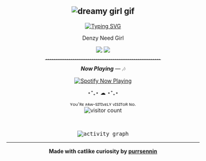 <h2 align="center">
  <img src="https://media2.giphy.com/media/1hMJTkDXPTBiU/giphy.gif?cid=6c09b95238re20exqbzhghm01y4hnb4t8kscva97sf8moxme&ep=v1_internal_gif_by_id&rid=giphy.gif&ct=g" alt="dreamy girl gif"/>
</h2>

<p align="center">
  <a href="https://git.io/typing-svg">
    <img src="https://readme-typing-svg.herokuapp.com?font=Playwrite+AU+SA&duration=6000&pause=3200&color=808080&center=true&width=435&lines=Why+don't+you+notice+my+meows%3F;I+am+lost+in+a+dreamy+catnap...;Let+me+wake+from+this+fuzzy+fantasy" alt="Typing SVG" />
  </a>
</p>

<p align="center">Denzy Need Girl</p>

<p align="center">
  <img src="https://img.shields.io/badge/Status-Catnapping-blueviolet?style=for-the-badge&logoColor=white" />
  <img src="https://img.shields.io/badge/Mood-Curious%20and%20Cozy-pink?style=for-the-badge" />
</p>

<hr style="border: none; border-top: 1px dashed #ccc; width: 60%; margin: auto;">

<p align="center">
  <i><b>Now Playing</b> — 🎶</i>
</p>

<p align="center">
  <a href="https://github.com/kittinan/spotify-github-profile">
    <img src="https://spotify-github-profile.kittinanx.com/api/view?uid=bs982rouoma1pwihrpwyk6ekt&cover_image=true&theme=novatorem&show_offline=false&background_color=121212&interchange=false&bar_color=53b14f&bar_color_cover=true" alt="Spotify Now Playing" />
  </a>
</p>

<p align="center">⋆⁺₊⋆ ☁︎ ⋆⁺₊⋆</p>

<p align="center">
  <sub>ʏᴏᴜ'ʀᴇ ᴘᴀᴡ-sɪᴛɪᴠᴇʟʏ ᴠɪsɪᴛᴏʀ ɴᴏ.</sub><br>
  <img src="https://profile-counter.glitch.me/purrsennin/count.svg" alt="visitor count"/>
</p>

<br>

<p align="center">
  <kbd>
    <img src="https://github-readme-activity-graph.vercel.app/graph?username=purrsennin&theme=tokyo-night" alt="activity graph" />
  </kbd>
</p>

<hr>

<p align="center">
  <strong>Made with catlike curiosity by <a href="https://github:Jet-Black777">purrsennin</a></strong>
</p>